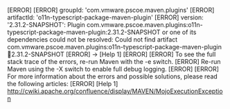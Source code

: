 [ERROR] 
[ERROR] groupId: 'com.vmware.pscoe.maven.plugins'
[ERROR] artifactId: 'o11n-typescript-package-maven-plugin'
[ERROR] version: '2.31.2-SNAPSHOT': Plugin com.vmware.pscoe.maven.plugins:o11n-typescript-package-maven-plugin:2.31.2-SNAPSHOT or one of its dependencies could not be resolved: Could not find artifact com.vmware.pscoe.maven.plugins:o11n-typescript-package-maven-plugin:jar:2.31.2-SNAPSHOT
[ERROR] -> [Help 1]
[ERROR] 
[ERROR] To see the full stack trace of the errors, re-run Maven with the -e switch.
[ERROR] Re-run Maven using the -X switch to enable full debug logging.
[ERROR] 
[ERROR] For more information about the errors and possible solutions, please read the following articles:
[ERROR] [Help 1] http://cwiki.apache.org/confluence/display/MAVEN/MojoExecutionException
